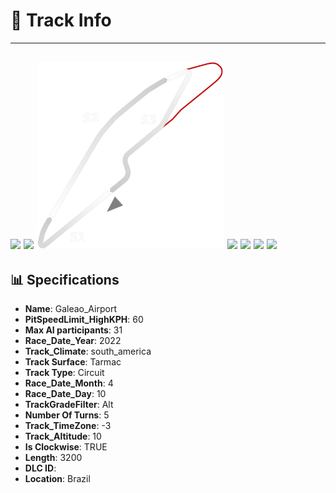 # 🏁 Track Info

---
![](image_1.jpg)
![](image_2.jpg)
![](image_3.jpg)
![](image_4.jpg)
![](image_5.jpg)
![](image_6.jpg)
![](image_7.jpg)
---

## 📊 Specifications

- **Name**: Galeao_Airport
- **PitSpeedLimit_HighKPH**: 60
- **Max AI participants**: 31
- **Race_Date_Year**: 2022
- **Track_Climate**: south_america
- **Track Surface**: Tarmac
- **Track Type**: Circuit
- **Race_Date_Month**: 4
- **Race_Date_Day**: 10
- **TrackGradeFilter**: Alt
- **Number Of Turns**: 5
- **Track_TimeZone**: -3
- **Track_Altitude**: 10
- **Is Clockwise**: TRUE
- **Length**: 3200
- **DLC ID**: 
- **Location**: Brazil
